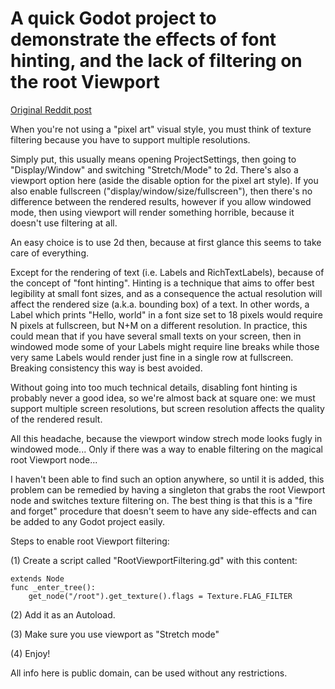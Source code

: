 # A quick Godot project to demonstrate the effects of font hinting, and the lack of filtering on the root Viewport

[Original Reddit post](https://www.reddit.com/r/godot/comments/fsw3n0/solved_i_finally_have_consistent_font_hinting_due/)

When you're not using a "pixel art" visual style, you must think of texture filtering because you have to support multiple resolutions.

Simply put, this usually means opening ProjectSettings, then going to "Display/Window" and switching "Stretch/Mode" to 2d. There's also a viewport option here (aside the disable option for the pixel art style). If you also enable fullscreen ("display/window/size/fullscreen"), then there's no difference between the rendered results, however if you allow windowed mode, then using viewport will render something horrible, because it doesn't use filtering at all.

An easy choice is to use 2d then, because at first glance this seems to take care of everything.

Except for the rendering of text (i.e. Labels and RichTextLabels), because of the concept of "font hinting". Hinting is a technique that aims to offer best legibility at small font sizes, and as a consequence the actual resolution will affect the rendered size (a.k.a. bounding box) of a text. In other words, a Label which prints "Hello, world" in a font size set to 18 pixels would require N pixels at fullscreen, but N+M on a different resolution. In practice, this could mean that if you have several small texts on your screen, then in windowed mode some of your Labels might require line breaks while those very same Labels would render just fine in a single row at fullscreen. Breaking consistency this way is best avoided.

Without going into too much technical details, disabling font hinting is probably never a good idea, so we're almost back at square one: we must support multiple screen resolutions, but screen resolution affects the quality of the rendered result.

All this headache, because the viewport window strech mode looks fugly in windowed mode... Only if there was a way to enable filtering on the magical root Viewport node...

I haven't been able to find such an option anywhere, so until it is added, this problem can be remedied by having a singleton that grabs the root Viewport node and switches texture filtering on. The best thing is that this is a "fire and forget" procedure that doesn't seem to have any side-effects and can be added to any Godot project easily.

Steps to enable root Viewport filtering:

(1) Create a script called "RootViewportFiltering.gd" with this content:

	extends Node
	func _enter_tree():
	    get_node("/root").get_texture().flags = Texture.FLAG_FILTER

(2) Add it as an Autoload.

(3) Make sure you use viewport as "Stretch mode"

(4) Enjoy!

All info here is public domain, can be used without any restrictions.